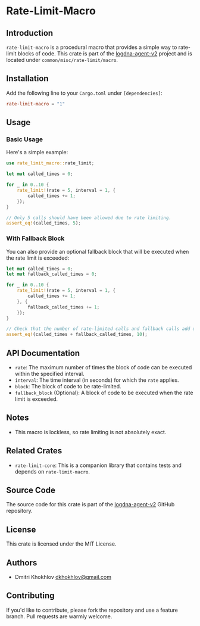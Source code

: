 # Rate-Limit-Macro

## Introduction

`rate-limit-macro` is a procedural macro that provides a simple way to rate-limit blocks of code. This crate is part of the [logdna-agent-v2](https://github.com/logdna/logdna-agent-v2) project and is located under `common/misc/rate-limit/macro`.

## Installation

Add the following line to your `Cargo.toml` under `[dependencies]`:

```toml
rate-limit-macro = "1"
```

## Usage

### Basic Usage

Here's a simple example:

```rust
use rate_limit_macro::rate_limit;

let mut called_times = 0;

for _ in 0..10 {
    rate_limit!(rate = 5, interval = 1, {
        called_times += 1;
    });
}

// Only 5 calls should have been allowed due to rate limiting.
assert_eq!(called_times, 5);
```

### With Fallback Block

You can also provide an optional fallback block that will be executed when the rate limit is exceeded:

```rust
let mut called_times = 0;
let mut fallback_called_times = 0;

for _ in 0..10 {
    rate_limit!(rate = 5, interval = 1, {
        called_times += 1;
    }, {
        fallback_called_times += 1;
    });
}

// Check that the number of rate-limited calls and fallback calls add up to the total calls.
assert_eq!(called_times + fallback_called_times, 10);
```

## API Documentation

- `rate`: The maximum number of times the block of code can be executed within the specified interval.
- `interval`: The time interval (in seconds) for which the `rate` applies.
- `block`: The block of code to be rate-limited.
- `fallback_block` (Optional): A block of code to be executed when the rate limit is exceeded.

## Notes

- This macro is lockless, so rate limiting is not absolutely exact.

## Related Crates

- `rate-limit-core`: This is a companion library that contains tests and depends on `rate-limit-macro`.

## Source Code

The source code for this crate is part of the [logdna-agent-v2](https://github.com/logdna/logdna-agent-v2/tree/master/common/misc/rate-limit/macro) GitHub repository.

## License

This crate is licensed under the MIT License.

## Authors

- Dmitri Khokhlov <dkhokhlov@gmail.com>

## Contributing

If you'd like to contribute, please fork the repository and use a feature branch. Pull requests are warmly welcome.
